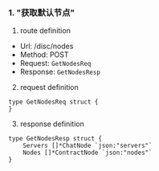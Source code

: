 ### 1. "获取默认节点"

1. route definition

- Url: /disc/nodes
- Method: POST
- Request: `GetNodesReq`
- Response: `GetNodesResp`

2. request definition



```golang
type GetNodesReq struct {
}
```


3. response definition



```golang
type GetNodesResp struct {
	Servers []*ChatNode `json:"servers"`
	Nodes []*ContractNode `json:"nodes"`
}
```

